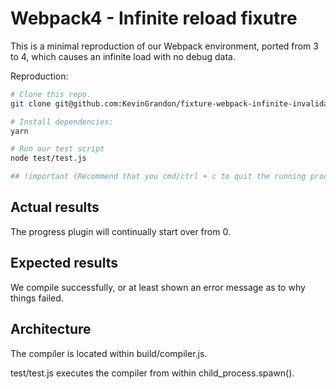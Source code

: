 # Webpack4 - Infinite reload fixutre

This is a minimal reproduction of our Webpack environment, ported from 3 to 4, which causes an infinite load with no debug data.

Reproduction:

```bash
# Clone this repo.
git clone git@github.com:KevinGrandon/fixture-webpack-infinite-invalidation.git && cd fixture-webpack-infinite-invalidation

# Install dependencies:
yarn

# Run our test script
node test/test.js

## !important (Recommend that you cmd/ctrl + c to quit the running process once you reproduce it restarting as it continues to fork processes and eat up all your memory)
```

## Actual results

The progress plugin will continually start over from 0.

## Expected results

We compile successfully, or at least shown an error message as to why things failed.

## Architecture

The compiler is located within build/compiler.js.

test/test.js executes the compiler from within child_process.spawn().

